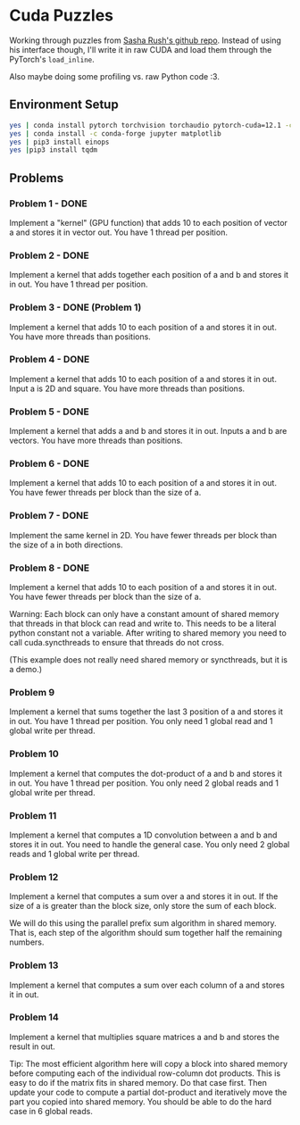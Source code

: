 # Cuda Puzzles

Working through puzzles from [Sasha Rush's github repo](https://github.com/srush/GPU-Puzzles/tree/main). Instead of using his interface though, I'll write it in raw CUDA and load them through the PyTorch's `load_inline`. 

Also maybe doing some profiling vs. raw Python code :3. 

## Environment Setup

```bash
yes | conda install pytorch torchvision torchaudio pytorch-cuda=12.1 -c pytorch -c nvidia
yes | conda install -c conda-forge jupyter matplotlib 
yes | pip3 install einops
yes |pip3 install tqdm
```

## Problems

### Problem 1 - DONE
Implement a "kernel" (GPU function) that adds 10 to each position of vector a and stores it in vector out. You have 1 thread per position.

### Problem 2 - DONE
Implement a kernel that adds together each position of a and b and stores it in out. You have 1 thread per position.

### Problem 3 - DONE (Problem 1)
Implement a kernel that adds 10 to each position of a and stores it in out. You have more threads than positions.

### Problem 4 - DONE
Implement a kernel that adds 10 to each position of a and stores it in out. Input a is 2D and square. You have more threads than positions.

### Problem 5 - DONE
Implement a kernel that adds a and b and stores it in out. Inputs a and b are vectors. You have more threads than positions.

### Problem 6 - DONE
Implement a kernel that adds 10 to each position of a and stores it in out. You have fewer threads per block than the size of a.

### Problem 7 - DONE
Implement the same kernel in 2D. You have fewer threads per block than the size of a in both directions.

### Problem 8 - DONE
Implement a kernel that adds 10 to each position of a and stores it in out. You have fewer threads per block than the size of a.

Warning: Each block can only have a constant amount of shared memory that threads in that block can read and write to. This needs to be a literal python constant not a variable. After writing to shared memory you need to call cuda.syncthreads to ensure that threads do not cross.

(This example does not really need shared memory or syncthreads, but it is a demo.)

### Problem 9
Implement a kernel that sums together the last 3 position of a and stores it in out. You have 1 thread per position. You only need 1 global read and 1 global write per thread.

### Problem 10
Implement a kernel that computes the dot-product of a and b and stores it in out. You have 1 thread per position. You only need 2 global reads and 1 global write per thread.

### Problem 11
Implement a kernel that computes a 1D convolution between a and b and stores it in out. You need to handle the general case. You only need 2 global reads and 1 global write per thread.

### Problem 12
Implement a kernel that computes a sum over a and stores it in out. If the size of a is greater than the block size, only store the sum of each block.

We will do this using the parallel prefix sum algorithm in shared memory. That is, each step of the algorithm should sum together half the remaining numbers. 

### Problem 13
Implement a kernel that computes a sum over each column of a and stores it in out.

### Problem 14
Implement a kernel that multiplies square matrices a and b and stores the result in out.

Tip: The most efficient algorithm here will copy a block into shared memory before computing each of the individual row-column dot products. This is easy to do if the matrix fits in shared memory. Do that case first. Then update your code to compute a partial dot-product and iteratively move the part you copied into shared memory. You should be able to do the hard case in 6 global reads.
